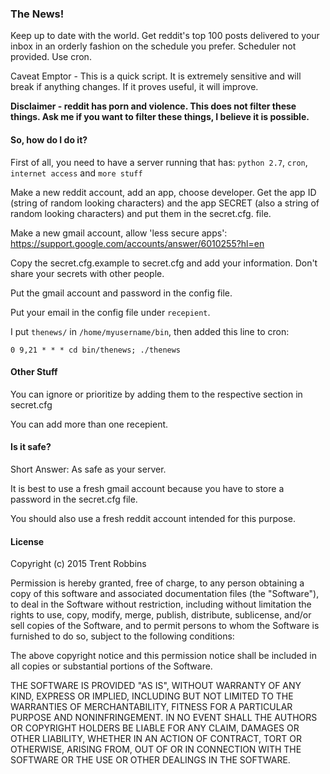 
### The News!

Keep up to date with the world. Get reddit's top 100 posts delivered to your inbox in an orderly fashion on the schedule you prefer. Scheduler not provided. Use cron.

Caveat Emptor - This is a quick script. It is extremely sensitive and will break if anything changes. If it proves useful, it will improve.

**Disclaimer - reddit has porn and violence. This does not filter these things. Ask me if you want to filter these things, I believe it is possible.**


#### So, how do I do it?

First of all, you need to have a server running that has: `python 2.7`, `cron`, `internet access` and `more stuff`

Make a new reddit account, add an app, choose developer. Get the app ID (string of random looking characters) and the app SECRET (also a string of random looking characters) and put them in the secret.cfg. file.

Make a new gmail account, allow 'less secure apps': https://support.google.com/accounts/answer/6010255?hl=en

Copy the secret.cfg.example to secret.cfg and add your information. Don't share your secrets with other people.

Put the gmail account and password in the config file.

Put your email in the config file under `recepient`.


I put `thenews/` in `/home/myusername/bin`, then added this line to cron:

`0 9,21 * * * cd bin/thenews; ./thenews`


#### Other Stuff

You can ignore or prioritize by adding them to the respective section in secret.cfg

You can add more than one recepient.


#### Is it safe?

Short Answer: As safe as your server.

It is best to use a fresh gmail account because you have to store a password in the secret.cfg file.

You should also use a fresh reddit account intended for this purpose.


#### License

Copyright (c) 2015 Trent Robbins

Permission is hereby granted, free of charge, to any person obtaining a copy
of this software and associated documentation files (the "Software"), to deal
in the Software without restriction, including without limitation the rights
to use, copy, modify, merge, publish, distribute, sublicense, and/or sell
copies of the Software, and to permit persons to whom the Software is
furnished to do so, subject to the following conditions:

The above copyright notice and this permission notice shall be included in
all copies or substantial portions of the Software.

THE SOFTWARE IS PROVIDED "AS IS", WITHOUT WARRANTY OF ANY KIND, EXPRESS OR
IMPLIED, INCLUDING BUT NOT LIMITED TO THE WARRANTIES OF MERCHANTABILITY,
FITNESS FOR A PARTICULAR PURPOSE AND NONINFRINGEMENT.  IN NO EVENT SHALL THE
AUTHORS OR COPYRIGHT HOLDERS BE LIABLE FOR ANY CLAIM, DAMAGES OR OTHER
LIABILITY, WHETHER IN AN ACTION OF CONTRACT, TORT OR OTHERWISE, ARISING FROM,
OUT OF OR IN CONNECTION WITH THE SOFTWARE OR THE USE OR OTHER DEALINGS IN
THE SOFTWARE.
